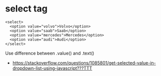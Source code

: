 # select tag
```
<select>
  <option value="volvo">Volvo</option>
  <option value="saab">Saab</option>
  <option value="mercedes">Mercedes</option>
  <option value="audi">Audi</option>
</select>
```

Use difference between .value() and .text()
* https://stackoverflow.com/questions/1085801/get-selected-value-in-dropdown-list-using-javascript???TTT
